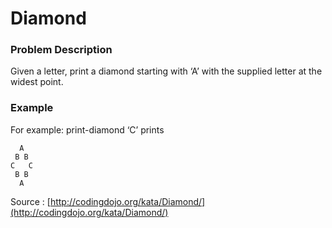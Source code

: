 # Diamond

### **Problem Description**

  Given a letter, print a diamond starting with ‘A’ with the supplied letter at the widest point.

### Example

  For example: print-diamond ‘C’ prints

```
  A
 B B
C   C
 B B
  A
```

Source : [http://codingdojo.org/kata/Diamond/](http://codingdojo.org/kata/Diamond/)